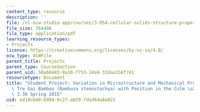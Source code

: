 ```yaml
---
content_type: resource
description: ''
file: /ol-ocw-studio-app/courses/3-054-cellular-solids-structure-properties-and-applications-spring-2015/ed18c640b9949c2fa029fda364a8a021_MIT3_054S15_Variation_Micro.pdf
file_size: 764486
file_type: application/pdf
learning_resource_types:
- Projects
license: https://creativecommons.org/licenses/by-nc-sa/4.0/
ocw_type: OCWFile
parent_title: Projects
parent_type: CourseSection
parent_uid: 50a60483-9a10-f753-24a9-31daa158f741
resourcetype: Document
title: "Student Project: Variation in Microstructure and Mechanical Properties of\
  \ Tre Gai Bamboo (Bambusa stenostachya) with Position in the Culm \u2013 3.054 /\
  \ 3.36 Spring 2015"
uid: ed18c640-b994-9c2f-a029-fda364a8a021
---
```

